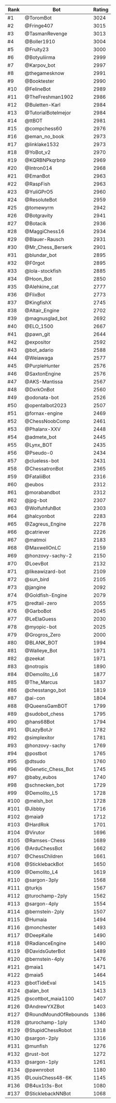 Rank|Bot|Rating
---|---|---
#1|@ToromBot|3024
#2|@Fringe407|3015
#3|@TasmanRevenge|3013
#4|@Boller1910|3004
#5|@Fruity23|3000
#6|@Botyuliirma|2999
#7|@Karpov_bot|2997
#8|@thegamesknow|2991
#9|@Booktester|2990
#10|@FelineBot|2989
#11|@TheFreshman1902|2986
#12|@Buletten-Karl|2984
#13|@TutorialBotelmejor|2984
#14|@ttBOT|2981
#15|@compchess60|2976
#16|@eman_no_book|2973
#17|@linklake1532|2973
#18|@YoBot_v2|2970
#19|@KQRBNPkqrbnp|2969
#20|@Intron014|2968
#21|@EmanBot|2963
#22|@RaspFish|2963
#23|@YuliGPrO5|2960
#24|@ResoluteBot|2959
#25|@tomewyrm|2942
#26|@Botgravity|2941
#27|@Botacik|2936
#28|@MaggiChess16|2934
#29|@Blauer-Rausch|2931
#30|@Mr_Chess_Berserk|2901
#31|@blundar_bot|2895
#32|@F0rgot|2895
#33|@lola-stockfish|2885
#34|@Hoon_Bot|2850
#35|@Alehkine_cat|2777
#36|@FlixBot|2773
#37|@KingfishX|2745
#38|@Altair_Engine|2702
#39|@magnusglad_bot|2692
#40|@ELO_1500|2667
#41|@pawn_git|2644
#42|@expositor|2592
#43|@bot_adario|2588
#44|@Weiawaga|2577
#45|@PurpleHunter|2576
#46|@SaxtonEngine|2576
#47|@AKS-Mantissa|2567
#48|@DxrkOnBot|2560
#49|@odonata-bot|2526
#50|@opentalbot2023|2507
#51|@fornax-engine|2469
#52|@ChessNoobComp|2461
#53|@Phalanx-XXV|2448
#54|@admete_bot|2445
#55|@Lynx_BOT|2435
#56|@Pseudo-0|2434
#57|@clueless-bot|2431
#58|@ChessatronBot|2365
#59|@FataliiBot|2316
#60|@eubos|2312
#61|@morabandbot|2312
#62|@jpg-bot|2307
#63|@WolfuhfuhBot|2303
#64|@halcyonbot|2283
#65|@Zagreus_Engine|2278
#66|@catriever|2226
#67|@matmoi|2183
#68|@MaxwellOnLC|2159
#69|@honzovy-sachy-2|2150
#70|@LoevBot|2132
#71|@likeawizard-bot|2109
#72|@sun_bird|2105
#73|@jangine|2092
#74|@Goldfish-Engine|2079
#75|@redtail-zero|2055
#76|@GarboBot|2045
#77|@LeElaGuess|2030
#78|@myopic-bot|2025
#79|@Grogros_Zero|2000
#80|@BLANK_BOT|1994
#81|@Walleye_Bot|1971
#82|@zeekat|1971
#83|@notropis|1890
#84|@Demolito_L6|1877
#85|@The_Marcus|1837
#86|@chesstango_bot|1819
#87|@ai-con|1804
#88|@QueensGamBOT|1799
#89|@sudobot_chess|1795
#90|@hans68Bot|1794
#91|@LazyBotJr|1782
#92|@simplexitor|1781
#93|@honzovy-sachy|1769
#94|@postbot|1765
#95|@dtsudo|1760
#96|@Genetic_Chess_Bot|1745
#97|@baby_eubos|1740
#98|@schnecken_bot|1729
#99|@Demolito_L5|1728
#100|@melsh_bot|1728
#101|@Jibbby|1716
#102|@maia9|1712
#103|@HardRok|1701
#104|@Virutor|1696
#105|@Ramses-Chess|1689
#106|@ArduChessBot|1662
#107|@ChessChildren|1661
#108|@SticklebackBot|1650
#109|@Demolito_L4|1619
#110|@sargon-3ply|1568
#111|@turkjs|1567
#112|@turochamp-2ply|1562
#113|@sargon-4ply|1554
#114|@bernstein-2ply|1507
#115|@Humaia|1494
#116|@monchester|1493
#117|@DeepKalle|1490
#118|@RadianceEngine|1490
#119|@DavidsGuterBot|1489
#120|@bernstein-4ply|1476
#121|@maia1|1471
#122|@maia5|1464
#123|@botTideEval|1415
#124|@alan_bot|1413
#125|@scottbot_maia1100|1407
#126|@AndrewYXZBot|1403
#127|@RoundMoundOfRebounds|1386
#128|@turochamp-1ply|1340
#129|@StupidChessRobot|1318
#130|@sargon-2ply|1316
#131|@munfish|1276
#132|@rust-bot|1272
#133|@sargon-1ply|1261
#134|@pawnrobot|1180
#135|@LouisChess48-6K|1145
#136|@B4ux1t3s-Bot|1080
#137|@SticklebackNNBot|1068
